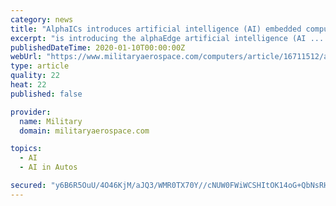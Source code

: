 ```yaml
---
category: news
title: "AlphaICs introduces artificial intelligence (AI) embedded computing board for unmanned vehicles"
excerpt: "is introducing the alphaEdge artificial intelligence (AI ... Intended applications include drones, robots, and driverless cars. It is powered by AlphaICs's proprietary Real AI Processor (RAP ..."
publishedDateTime: 2020-01-10T00:00:00Z
webUrl: "https://www.militaryaerospace.com/computers/article/16711512/alphaics-introduces-artificial-intelligence-ai-embedded-computing-board-for-unmanned-vehicles"
type: article
quality: 22
heat: 22
published: false

provider:
  name: Military
  domain: militaryaerospace.com

topics:
  - AI
  - AI in Autos

secured: "y6B6R5OuU/4O46KjM/aJQ3/WMR0TX70Y//cNUW0FWiWCSHItOK14oG+QbNsRHSRbAmNb4OsEO5Tb0klNUqThiUNUkmj4P9eOd6qXQquPfaJJFehMN4kFA7QitJuhWZXQXBnC/8sYC5x+2uG7jDo2bXSw9VmxvFcmdZ90S8jZ+wdpxybf48yCSnL/4tQ4z7H9UqJA8MsEsmEJSk2Zu0smfKF+2OXaWcGzb7kqrO0pvpJuc4WlakTrFVXhd8PUTrwLQYaSaITtHb7s1OQEq8GfoKLtRBaP/s4NaJ6zDOMxehp7PYUNID/s/oJtUpblZUnD;v5tGOs4w1HC0B4g65yy6UA=="
---
```


